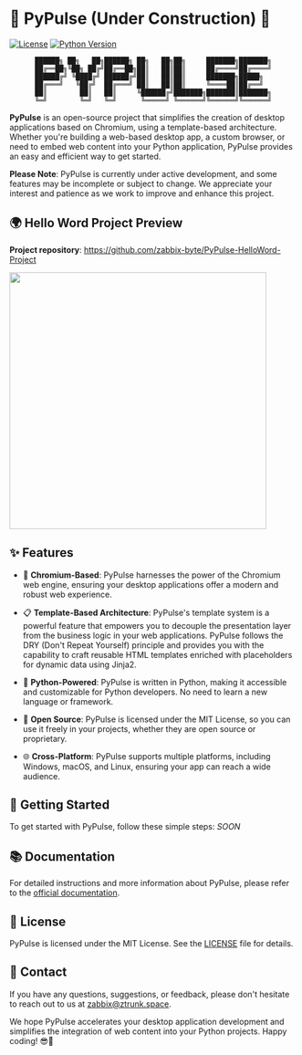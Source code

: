 # 🚧 **PyPulse (Under Construction)** 🚧


[![License](https://img.shields.io/badge/License-MIT-blue.svg)](https://opensource.org/licenses/MIT)
[![Python Version](https://img.shields.io/badge/Python-3.8-blue)](https://www.python.org/downloads/)

<div align="center">

```plaintext
██████╗ ██╗   ██╗██████╗ ██╗   ██╗██╗     ███████╗███████╗
██╔══██╗╚██╗ ██╔╝██╔══██╗██║   ██║██║     ██╔════╝██╔════╝
██████╔╝ ╚████╔╝ ██████╔╝██║   ██║██║     ███████╗█████╗  
██╔═══╝   ╚██╔╝  ██╔═══╝ ██║   ██║██║     ╚════██║██╔══╝  
██║        ██║   ██║     ╚██████╔╝███████╗███████║███████╗
╚═╝        ╚═╝   ╚═╝      ╚═════╝ ╚══════╝╚══════╝╚══════╝
```

</div>


**PyPulse** is an open-source project that simplifies the creation of desktop applications based on Chromium, using a template-based architecture. Whether you're building a web-based desktop app, a custom browser, or need to embed web content into your Python application, PyPulse provides an easy and efficient way to get started.

**Please Note**: PyPulse is currently under active development, and some features may be incomplete or subject to change. We appreciate your interest and patience as we work to improve and enhance this project.

## 🌍 Hello Word Project Preview
**Project repository**: https://github.com/zabbix-byte/PyPulse-HelloWord-Project

<img src="https://github.com/zabbix-byte/PyPulse/blob/main/HelloWordProject.gif" height="450px"></img>

## ✨ Features

- 🚀 **Chromium-Based**: PyPulse harnesses the power of the Chromium web engine, ensuring your desktop applications offer a modern and robust web experience.

- 📋 **Template-Based Architecture**: PyPulse's template system is a powerful feature that empowers you to decouple the presentation layer from the business logic in your web applications. PyPulse follows the DRY (Don't Repeat Yourself) principle and provides you with the capability to craft reusable HTML templates enriched with placeholders for dynamic data using Jinja2.

- 🐍 **Python-Powered**: PyPulse is written in Python, making it accessible and customizable for Python developers. No need to learn a new language or framework.

- 📖 **Open Source**: PyPulse is licensed under the MIT License, so you can use it freely in your projects, whether they are open source or proprietary.

- 🌐 **Cross-Platform**: PyPulse supports multiple platforms, including Windows, macOS, and Linux, ensuring your app can reach a wide audience.



## 🚀 Getting Started

To get started with PyPulse, follow these simple steps: *SOON*

## 📚 Documentation

For detailed instructions and more information about PyPulse, please refer to the [official documentation](#).

## 📜 License

PyPulse is licensed under the MIT License. See the [LICENSE](LICENSE) file for details.

## 💌 Contact

If you have any questions, suggestions, or feedback, please don't hesitate to reach out to us at [zabbix@ztrunk.space](mailto:zabbix@ztrunk.space).

We hope PyPulse accelerates your desktop application development and simplifies the integration of web content into your Python projects. Happy coding! 😎🚀
